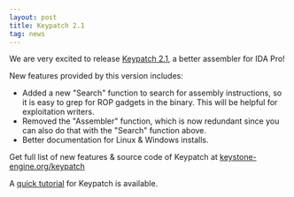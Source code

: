 ```yaml
---
layout: post
title: Keypatch 2.1
tag: news
---
```


We are very excited to release [Keypatch 2.1](http://keystone-engine.org/keypatch), a better assembler for IDA Pro!

New features provided by this version includes:

- Added a new "Search" function to search for assembly instructions, so it is easy to grep
  for ROP gadgets in the binary. This will be helpful for exploitation writers.
- Removed the "Assembler" function, which is now redundant since you can also do
  that with the "Search" function above.
- Better documentation for Linux & Windows installs.


Get full list of new features & source code of Keypatch at [keystone-engine.org/keypatch](http://keystone-engine.org/keypatch)

A [quick tutorial](http://keystone-engine.org/keypatch/tutorial/) for Keypatch is available.
